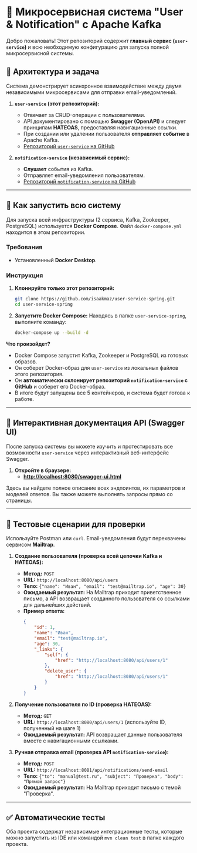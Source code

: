 # 🚀 Микросервисная система "User & Notification" с Apache Kafka

Добро пожаловать! Этот репозиторий содержит **главный сервис (`user-service`)** и всю необходимую конфигурацию для запуска полной микросервисной системы.

## 🎯 Архитектура и задача

Система демонстрирует асинхронное взаимодействие между двумя независимыми микросервисами для отправки email-уведомлений.

1.  **`user-service` (этот репозиторий):**
    *   Отвечает за CRUD-операции с пользователями.
    *   API документировано с помощью **Swagger (OpenAPI)** и следует принципам **HATEOAS**, предоставляя навигационные ссылки.
    *   При создании или удалении пользователя **отправляет событие** в Apache Kafka.
    *   [Репозиторий `user-service` на GitHub](https://github.com/isaakmaz/user-service-spring)

2.  **`notification-service` (независимый сервис):**
    *   **Слушает** события из Kafka.
    *   Отправляет email-уведомления пользователям.
    *   [Репозиторий `notification-service` на GitHub](https://github.com/isaakmaz/notification-service)

---

## 🚀 Как запустить всю систему

Для запуска всей инфраструктуры (2 сервиса, Kafka, Zookeeper, PostgreSQL) используется **Docker Compose**. Файл `docker-compose.yml` находится в этом репозитории.

### Требования

*   Установленный **Docker Desktop**.

### Инструкция

1.  **Клонируйте только этот репозиторий:**
    ```bash
    git clone https://github.com/isaakmaz/user-service-spring.git
    cd user-service-spring
    ```

2.  **Запустите Docker Compose:**
    Находясь в папке `user-service-spring`, выполните команду:
    ```bash
    docker-compose up --build -d
    ```

**Что произойдет?**
*   Docker Compose запустит Kafka, Zookeeper и PostgreSQL из готовых образов.
*   Он соберет Docker-образ для `user-service` из локальных файлов этого репозитория.
*   Он **автоматически склонирует репозиторий `notification-service` с GitHub** и соберет его Docker-образ.
*   В итоге будут запущены все 5 контейнеров, и система будет готова к работе.

---

## 📖 Интерактивная документация API (Swagger UI)

После запуска системы вы можете изучить и протестировать все возможности `user-service` через интерактивный веб-интерфейс Swagger.

1.  **Откройте в браузере:**
    *   [**http://localhost:8080/swagger-ui.html**](http://localhost:8080/swagger-ui.html)

Здесь вы найдете полное описание всех эндпоинтов, их параметров и моделей ответов. Вы также можете выполнять запросы прямо со страницы.

---

## 🧪 Тестовые сценарии для проверки

Используйте Postman или `curl`. Email-уведомления будут перехвачены сервисом **Mailtrap**.

1.  **Создание пользователя (проверка всей цепочки Kafka и HATEOAS):**
    *   **Метод:** `POST`
    *   **URL:** `http://localhost:8080/api/users`
    *   **Тело:** `{"name": "Иван", "email": "test@mailtrap.io", "age": 30}`
    *   **Ожидаемый результат:** На Mailtrap приходит приветственное письмо, а API возвращает созданного пользователя со ссылками для дальнейших действий.
    *   **Пример ответа:**
        ```json
        {
            "id": 1,
            "name": "Иван",
            "email": "test@mailtrap.io",
            "age": 30,
            "_links": {
                "self": {
                    "href": "http://localhost:8080/api/users/1"
                },
                "delete_user": {
                    "href": "http://localhost:8080/api/users/1"
                }
            }
        }
        ```

2.  **Получение пользователя по ID (проверка HATEOAS):**
    *   **Метод:** `GET`
    *   **URL:** `http://localhost:8080/api/users/1` (используйте ID, полученный на шаге 1)
    *   **Ожидаемый результат:** API возвращает данные пользователя вместе с навигационными ссылками.

3.  **Ручная отправка email (проверка API `notification-service`):**
    *   **Метод:** `POST`
    *   **URL:** `http://localhost:8081/api/notifications/send-email`
    *   **Тело:** `{"to": "manual@test.ru", "subject": "Проверка", "body": "Прямой запрос"}`
    *   **Ожидаемый результат:** На Mailtrap приходит письмо с темой "Проверка".

---

## ✅ Автоматические тесты

Оба проекта содержат независимые интеграционные тесты, которые можно запустить из IDE или командой `mvn clean test` в папке каждого проекта.